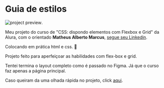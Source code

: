 # Guia de estilos

![project preview](./preview.gif).

Meu projeto do curso de "CSS: dispondo elementos com Flexbox e Grid" da Alura, com o orientado ****Matheus Alberto Marcus****, [segue seu Linkedin](https://www.linkedin.com/in/matheus-alberto-marcus/).

Colocando em prática html e css. 🦾

Projeto feito para aperfeiçoar as habilidades com flex-box e grid.

Tentei termina o layout completo como é passado no Figma. Já que o curso faz apenas a página principal.

Caso queiram da uma olhada rápida no projeto, click [aqui](https://pagina-de-skate.vercel.app/).

